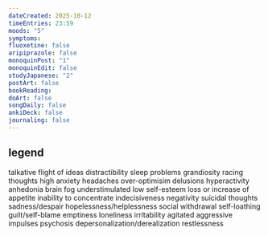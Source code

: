 ```yaml
---
dateCreated: 2025-10-12
timeEntries: 23:59
moods: "5"
symptoms:
fluoxetine: false
aripiprazole: false
monoquinPost: "1"
monoquinEdit: false
studyJapanese: "2"
postArt: false
bookReading:
doArt: false
songDaily: false
ankiDeck: false
journaling: false
---
```

## legend
talkative
flight of ideas
distractibility
sleep problems
grandiosity
racing thoughts
high anxiety
headaches
over-optimisim
delusions
hyperactivity
anhedonia
brain fog
understimulated
low self-esteem
loss or increase of appetite
inability to concentrate
indecisiveness
negativity
suicidal thoughts
sadness/despair
hopelessness/helplessness
social withdrawal
self-loathing
guilt/self-blame
emptiness
loneliness
irritability
agitated
aggressive impulses
psychosis
depersonalization/derealization
restlessness